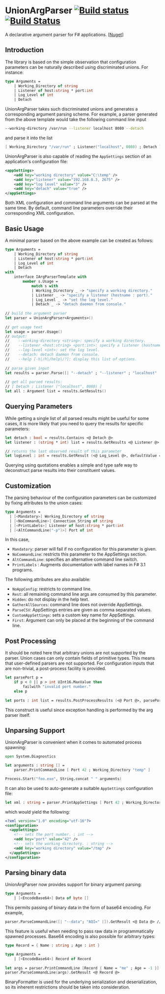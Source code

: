 # UnionArgParser [![Build status](https://ci.appveyor.com/api/projects/status/njsry6rv5s19ft07/branch/master)](https://ci.appveyor.com/project/nessos/unionargparser) [![Build Status](https://travis-ci.org/nessos/UnionArgParser.png?branch=master)](https://travis-ci.org/nessos/UnionArgParser/branches)

A declarative argument parser for F# applications. [[Nuget](http://www.nuget.org/packages/UnionArgParser/)]

## Introduction

The library is based on the simple observation that 
configuration parameters can be naturally described using discriminated unions. 
For instance:
```fsharp
type Arguments =
    | Working_Directory of string
    | Listener of host:string * port:int
    | Log_Level of int
    | Detach
```
UnionArgParser takes such discriminated unions and generates 
a corresponding argument parsing scheme. 
For example, a parser generated from the above template would
take the following command line input
```bash
--working-directory /var/run --listener localhost 8080 --detach
```
and parse it into the list
```fsharp
[ Working_Directory "/var/run" ; Listener("localhost", 8080) ; Detach ]
```
UnionArgParser is also capable of reading the `AppSettings` section
of an application's configuration file:
```xml
<appSettings>
    <add key="working directory" value="C:\temp" />
    <add key="listener" value="192.168.0.3, 2675" />
    <add key="log level" value="3" />
    <add key="detach" value="true" />
</appSettings>
```
Both XML configuration and command line arguments can be parsed
at the same time. By default, command line parameters override
their corresponding XML configuration.

## Basic Usage

A minimal parser based on the above example can be created as follows:
```fsharp
type Arguments =
    | Working_Directory of string
    | Listener of host:string * port:int
    | Log_Level of int
    | Detach
with
    interface IArgParserTemplate with
        member s.Usage =
            match s with
            | Working_Directory _ -> "specify a working directory."
            | Listener _ -> "specify a listener (hostname : port)."
            | Log_Level _ -> "set the log level."
            | Detach _ -> "detach daemon from console."
 
// build the argument parser
let parser = UnionArgParser<Arguments>()
 
// get usage text
let usage = parser.Usage()
// output:
//    --working-directory <string>: specify a working directory.
//    --listener <host:string> <port:int>: specify a listener (hostname : port).
//    --log-level <int>: set the log level.
//    --detach: detach daemon from console.
//    --help [-h|/h|/help|/?]: display this list of options.
 
// parse given input
let results = parser.Parse([| "--detach" ; "--listener" ; "localhost" ; "8080" |])
 
// get all parsed results:
// [ Detach ; Listener ("localhost", 8080) ]
let all : Argument list = results.GetResults()
```

## Querying Parameters

While getting a single list of all parsed results might be useful for some cases, 
it is more likely that you need to query the results for specific parameters:
```fsharp
let detach : bool = results.Contains <@ Detach @>
let listener : (string * int) list = results.GetResults <@ Listener @>

// returns the last observed result of this parameter
let logLevel : int = results.GetResult (<@ Log_Level @>, defaultValue = 0)
```
Querying using quotations enables a simple and type safe way 
to deconstruct parse results into their constituent values.

## Customization

The parsing behaviour of the configuration parameters 
can be customized by fixing attributes to the union cases:

```fsharp
type Arguments =
  | [<Mandatory>] Working_Directory of string
  | [<NoCommandLine>] Connection_String of string
  | [<PrintLabels>] Listener of host:string * port:int
  | [<AltCommandLine("-p")>] Port of int
```
In this case,
* `Mandatory`: parser will fail if no configuration for this parameter is given.
* `NoCommandLine`: restricts this parameter to the AppSettings section.
* `AltCommandLine`: specifies an alternative command line switch.
* `PrintLabels` : Augments documentation with label names in F# 3.1 programs.

The following attributes are also available:

* `NoAppConfig`: restricts to command line.
* `Rest`: all remaining command line args are consumed by this parameter.
* `Hidden`: do not display in the help text.
* `GatherAllSources`: command line does not override AppSettings.
* `ParseCSV`: AppSettings entries are given as comma separated values.
* `CustomAppSettings`: sets a custom key name for AppSettings.
* `First`: Argument can only be placed at the beginning of the command line.

## Post Processing

It should be noted here that arbitrary unions are not supported by the parser. 
Union cases can only contain fields of primitive types. This means that user-defined 
parsers are not supported. For configuration inputs that are non-trivial, 
a post-process facility is provided.
```fsharp
let parsePort p = 
    if p < 0 || p > int UInt16.MaxValue then 
        failwith "invalid port number."
    else p
 
let ports : int list = results.PostProcessResults (<@ Port @>, parsePort)
```
This construct is useful since exception handling is performed by the arg parser itself.

## Unparsing Support

UnionArgParser is convenient when it comes to automated process spawning:
```fsharp
open System.Diagnostics

let arguments : string [] = 
    parser.PrintCommandLine [ Port 42 ; Working_Directory "temp" ]

Process.Start("foo.exe", String.concat " " arguments)
```
It can also be used to auto-generate a suitable `AppSettings` configuration file:
```fsharp
let xml : string = parser.PrintAppSettings [ Port 42 ; Working_Directory "/tmp" ]
```
which would yield the following:
```xml
<?xml version="1.0" encoding="utf-16"?>
<configuration>
  <appSettings>
    <!-- sets the port number. : int -->
    <add key="port" value="42" />
    <!-- sets the working directory. : string -->
    <add key="working directory" value="/tmp" />
  </appSettings>
</configuration>
```

## Parsing binary data

UnionArgParser now provides support for binary argument parsing:
```fsharp
type Arguments =
    | [<EncodeBase64>] Data of byte []
```
This permits passing of binary data in the form of base64 encoding. For example,
```fsharp
parser.ParseCommandLine([| "--data"; "AQI=" |]).GetResult <@ Data @> // [| 1uy ; 2uy |]
```
This feature is useful when needing to pass raw data in programmatically spawned processes.
Base64 encoding is also possible for arbitrary types:
```fsharp
type Record = { Name : string ; Age : int }

type Arguments =
    | [<EncodeBase64>] Record of Record
    
let args = parser.PrintCommandLine [Record { Name = "me" ; Age = -1 }] // [| "--record" ; "base64data" |]
parser.ParseCommandLine(args).GetResult <@ Record @>
```
BinaryFormatter is used for the underlying serialization and deserialization, 
so its inherent restrictions should be taken into consideration.

